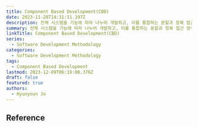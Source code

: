 ```yaml
---
title: Component Based Development(CBD)
date: 2023-11-28T14:31:11.197Z
description: 전체 시스템을 기능에 따라 나누어 개발하고, 이를 통합하는 분할과 정복 접근 방식의 방법론
summary: 전체 시스템을 기능에 따라 나누어 개발하고, 이를 통합하는 분할과 정복 접근 방식의 방법론
linkTitle: Component Based Development(CBD)
series:
  - Software Development Methodology
categories:
  - Software Development Methodology
tags:
  - Component Based Development
lastmod: 2023-12-09T06:19:00.376Z
draft: false
featured: true
authors:
  - Hyunyoun Jo
---
```


## Reference
